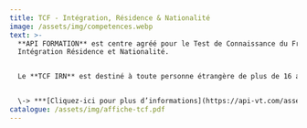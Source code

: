```yaml
---
title: T﻿CF - Intégration, Résidence & Nationalité
image: /assets/img/competences.webp
text: >-
  **API FORMATION** est centre agréé pour le Test de Connaissance du Français-
  Intégration Résidence et Nationalité. 


  Le **TCF IRN** est destiné à toute personne étrangère de plus de 16 ans souhaitant valider son niveau de français.


  \-﻿> ***[C﻿liquez-ici pour plus d’informations](https://api-vt.com/assets/img/affiche-tcf.pdf)***<-
catalogue: /assets/img/affiche-tcf.pdf
---
```

